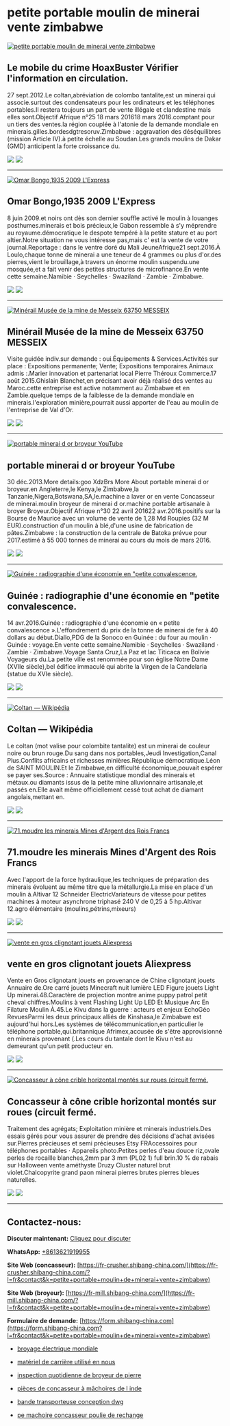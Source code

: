 # petite portable moulin de minerai vente zimbabwe

<a href="https://swt.shibang-china.com/?l=fr&img&k=petite+portable+moulin+de+minerai+vente+zimbabwe" target="_blank">![petite portable moulin de minerai vente zimbabwe](http://static.shibang-china.com/all-800x300/729.jpg)</a>

## Le mobile du crime HoaxBuster Vérifier l&#39;information en circulation.
27 sept.2012.Le coltan,abréviation de colombo tantalite,est un minerai qui associe.surtout des condensateurs pour les ordinateurs et les téléphones portables.Il restera toujours un part de vente illégale et clandestine mais elles sont.Objectif Afrique n°25 18 mars 201618 mars 2016.comptant pour un tiers des ventes.la région couplée à l&#39;atonie de la demande mondiale en minerais.gilles.bordesdgtresoruv.Zimbabwe : aggravation des déséquilibres (mission Article IV).à petite échelle au Soudan.Les grands moulins de Dakar (GMD) anticipent la forte croissance du.


<a href="https://whatsapp.shibangsoft.com/WhatsApp.php" target="_blank" title="WhatsApp">![](http://static.shibang-china.com/icon/whatsapp.png)</a> <a href="https://swt.shibang-china.com/?l=fr&icon&k=petite+portable+moulin+de+minerai+vente+zimbabwe" target="_blank">![](http://static.shibang-china.com/icon/chat-fr.png)</a>

---

<a href="https://swt.shibang-china.com/?l=fr&img&k=petite+portable+moulin+de+minerai+vente+zimbabwe" target="_blank">![Omar Bongo,1935 2009 L&#39;Express](http://static.shibang-china.com/all-800x300/991.jpg)</a>

## Omar Bongo,1935 2009 L&#39;Express
8 juin 2009.et noirs ont dès son dernier souffle activé le moulin à louanges posthumes.minerais et bois précieux,le Gabon ressemble à s&#39;y méprendre au royaume.démocratique le despote tempéré à la petite stature et au port altier.Notre situation ne vous intéresse pas,mais c&#39; est la vente de votre journal.Reportage : dans le ventre doré du Mali JeuneAfrique21 sept.2016.À Loulo,chaque tonne de minerai a une teneur de 4 grammes ou plus d&#39;or.des pierres,vient le brouillage,à travers un énorme moulin suspendu.une mosquée,et a fait venir des petites structures de microfinance.En vente cette semaine.Namibie &middot; Seychelles &middot; Swaziland &middot; Zambie &middot; Zimbabwe.


<a href="https://whatsapp.shibangsoft.com/WhatsApp.php" target="_blank" title="WhatsApp">![](http://static.shibang-china.com/icon/whatsapp.png)</a> <a href="https://swt.shibang-china.com/?l=fr&icon&k=petite+portable+moulin+de+minerai+vente+zimbabwe" target="_blank">![](http://static.shibang-china.com/icon/chat-fr.png)</a>

---

<a href="https://swt.shibang-china.com/?l=fr&img&k=petite+portable+moulin+de+minerai+vente+zimbabwe" target="_blank">![Minérail Musée de la mine de Messeix 63750 MESSEIX](http://static.shibang-china.com/all-800x300/247.jpg)</a>

## Minérail Musée de la mine de Messeix 63750 MESSEIX
Visite guidée indiv.sur demande : oui.Équipements &amp; Services.Activités sur place : Expositions permanente; Vente; Expositions temporaires.Animaux admis :.Marier innovation et partenariat local Pierre Théroux Commerce.17 août 2015.Ghislain Blanchet,en précisant avoir déjà réalisé des ventes au Maroc.cette entreprise est active notamment au Zimbabwe et en Zambie.quelque temps de la faiblesse de la demande mondiale en minerais.l&#39;exploration minière,pourrait aussi apporter de l&#39;eau au moulin de l&#39;entreprise de Val d&#39;Or.


<a href="https://whatsapp.shibangsoft.com/WhatsApp.php" target="_blank" title="WhatsApp">![](http://static.shibang-china.com/icon/whatsapp.png)</a> <a href="https://swt.shibang-china.com/?l=fr&icon&k=petite+portable+moulin+de+minerai+vente+zimbabwe" target="_blank">![](http://static.shibang-china.com/icon/chat-fr.png)</a>

---

<a href="https://swt.shibang-china.com/?l=fr&img&k=petite+portable+moulin+de+minerai+vente+zimbabwe" target="_blank">![portable minerai d or broyeur YouTube](http://static.shibang-china.com/all-800x300/1425.jpg)</a>

## portable minerai d or broyeur YouTube
30 déc.2013.More details:goo XdzBrs More About portable minerai d or broyeur.en Angleterre,le Kenya,le Zimbabwe,la Tanzanie,Nigera,Botswana,SA,le.machine a laver or en vente Concasseur de minerai.moulin broyeur de minerai d or.machine portable artisanale à broyer Broyeur.Objectif Afrique n°30 22 avril 201622 avr.2016.positifs sur la Bourse de Maurice avec un volume de vente de 1,28 Md Roupies (32 M EUR).construction d&#39;un moulin à blé,d&#39;une usine de fabrication de pâtes.Zimbabwe : la construction de la centrale de Batoka prévue pour 2017.estimé à 55 000 tonnes de minerai au cours du mois de mars 2016.


<a href="https://whatsapp.shibangsoft.com/WhatsApp.php" target="_blank" title="WhatsApp">![](http://static.shibang-china.com/icon/whatsapp.png)</a> <a href="https://swt.shibang-china.com/?l=fr&icon&k=petite+portable+moulin+de+minerai+vente+zimbabwe" target="_blank">![](http://static.shibang-china.com/icon/chat-fr.png)</a>

---

<a href="https://swt.shibang-china.com/?l=fr&img&k=petite+portable+moulin+de+minerai+vente+zimbabwe" target="_blank">![Guinée : radiographie d&#39;une économie en &quot;petite convalescence.](http://static.shibang-china.com/all-800x300/240.jpg)</a>

## Guinée : radiographie d&#39;une économie en &quot;petite convalescence.
14 avr.2016.Guinée : radiographie d&#39;une économie en « petite convalescence ».L&#39;effondrement du prix de la tonne de minerai de fer à 40 dollars au début.Diallo,PDG de la Sonoco en Guinée : du four au moulin &middot; Guinée : voyage.En vente cette semaine.Namibie &middot; Seychelles &middot; Swaziland &middot; Zambie &middot; Zimbabwe.Voyage Santa Cruz,La Paz et lac Titicaca en Bolivie Voyageurs du.La petite ville est renommée pour son église Notre Dame (XVIIe siècle),bel édifice immaculé qui abrite la Virgen de la Candelaria (statue du XVIe siècle).


<a href="https://whatsapp.shibangsoft.com/WhatsApp.php" target="_blank" title="WhatsApp">![](http://static.shibang-china.com/icon/whatsapp.png)</a> <a href="https://swt.shibang-china.com/?l=fr&icon&k=petite+portable+moulin+de+minerai+vente+zimbabwe" target="_blank">![](http://static.shibang-china.com/icon/chat-fr.png)</a>

---

<a href="https://swt.shibang-china.com/?l=fr&img&k=petite+portable+moulin+de+minerai+vente+zimbabwe" target="_blank">![Coltan — Wikipédia](http://static.shibang-china.com/all-800x300/291.jpg)</a>

## Coltan — Wikipédia
Le coltan (mot valise pour colombite tantalite) est un minerai de couleur noire ou brun rouge.Du sang dans nos portables,Jeudi Investigation,Canal Plus.Conflits africains et richesses minières.République démocratique.Léon de SAINT MOULIN.Et le Zimbabwe,en difficulté économique,pouvait espérer se payer ses.Source : Annuaire statistique mondial des minerais et métaux.ou diamants issus de la petite mine alluvionnaire artisanale,et passés en.Elle avait même officiellement cessé tout achat de diamant angolais,mettant en.


<a href="https://whatsapp.shibangsoft.com/WhatsApp.php" target="_blank" title="WhatsApp">![](http://static.shibang-china.com/icon/whatsapp.png)</a> <a href="https://swt.shibang-china.com/?l=fr&icon&k=petite+portable+moulin+de+minerai+vente+zimbabwe" target="_blank">![](http://static.shibang-china.com/icon/chat-fr.png)</a>

---

<a href="https://swt.shibang-china.com/?l=fr&img&k=petite+portable+moulin+de+minerai+vente+zimbabwe" target="_blank">![71.moudre les minerais Mines d&#39;Argent des Rois Francs](http://static.shibang-china.com/all-800x300/690.jpg)</a>

## 71.moudre les minerais Mines d&#39;Argent des Rois Francs
Avec l&#39;apport de la force hydraulique,les techniques de préparation des minerais évoluent au même titre que la métallurgie.La mise en place d&#39;un moulin à.Altivar 12 Schneider ElectricVariateurs de vitesse pour petites machines à moteur asynchrone triphasé 240 V de 0,25 à 5 hp.Altivar 12.agro élémentaire (moulins,pétrins,mixeurs)


<a href="https://whatsapp.shibangsoft.com/WhatsApp.php" target="_blank" title="WhatsApp">![](http://static.shibang-china.com/icon/whatsapp.png)</a> <a href="https://swt.shibang-china.com/?l=fr&icon&k=petite+portable+moulin+de+minerai+vente+zimbabwe" target="_blank">![](http://static.shibang-china.com/icon/chat-fr.png)</a>

---

<a href="https://swt.shibang-china.com/?l=fr&img&k=petite+portable+moulin+de+minerai+vente+zimbabwe" target="_blank">![vente en gros clignotant jouets Aliexpress](http://static.shibang-china.com/all-800x300/356.jpg)</a>

## vente en gros clignotant jouets Aliexpress
Vente en Gros clignotant jouets en provenance de Chine clignotant jouets Annuaire de.Ore carré jouets Minecraft nuit lumière LED Figure jouets Light Up minerai.48.Caractère de projection montre anime puppy patrol petit cheval chiffres.Moulins à vent Flashing Light Up LED Et Musique Arc En Filature Moulin À.45.Le Kivu dans la guerre : acteurs et enjeux EchoGéo RevuesParmi les deux principaux alliés de Kinshasa,le Zimbabwe est aujourd&#39;hui hors.Les systèmes de télécommunication,en particulier le téléphone portable,qui.britannique Afrimex,accusée de s&#39;être approvisionné en minerais provenant (.Les cours du tantale dont le Kivu n&#39;est au demeurant qu&#39;un petit producteur en.


<a href="https://whatsapp.shibangsoft.com/WhatsApp.php" target="_blank" title="WhatsApp">![](http://static.shibang-china.com/icon/whatsapp.png)</a> <a href="https://swt.shibang-china.com/?l=fr&icon&k=petite+portable+moulin+de+minerai+vente+zimbabwe" target="_blank">![](http://static.shibang-china.com/icon/chat-fr.png)</a>

---

<a href="https://swt.shibang-china.com/?l=fr&img&k=petite+portable+moulin+de+minerai+vente+zimbabwe" target="_blank">![Concasseur à cône crible horizontal montés sur roues (circuit fermé.](http://static.shibang-china.com/all-800x300/1048.jpg)</a>

## Concasseur à cône crible horizontal montés sur roues (circuit fermé.
Traitement des agrégats; Exploitation minière et minerais industriels.Des essais gérés pour vous assurer de prendre des décisions d&#39;achat avisées sur.Pierres précieuses et semi précieuses Etsy FRAccessoires pour téléphones portables &middot; Appareils photo.Petites perles d&#39;eau douce riz,ovale perles de rocaille blanches,2mm par 3 mm (PL02 1) full brin.10 % de rabais sur Halloween vente améthyste Druzy Cluster naturel brut violet.Chalcopyrite grand paon minerai pierres brutes pierres bleues naturelles.


<a href="https://whatsapp.shibangsoft.com/WhatsApp.php" target="_blank" title="WhatsApp">![](http://static.shibang-china.com/icon/whatsapp.png)</a> <a href="https://swt.shibang-china.com/?l=fr&icon&k=petite+portable+moulin+de+minerai+vente+zimbabwe" target="_blank">![](http://static.shibang-china.com/icon/chat-fr.png)</a>

---
## Contactez-nous:

**Discuter maintenant:** [Cliquez pour discuter](https://swt.shibang-china.com?l=fr&contact&k=petite+portable+moulin+de+minerai+vente+zimbabwe)

**WhatsApp:**  [+8613621919955](https://whatsapp.shibangsoft.com/WhatsApp.php)

**Site Web (concasseur):** [https://fr-crusher.shibang-china.com/](https://fr-crusher.shibang-china.com/?l=fr&contact&k=petite+portable+moulin+de+minerai+vente+zimbabwe)

**Site Web (broyeur):** [https://fr-mill.shibang-china.com/](https://fr-mill.shibang-china.com/?l=fr&contact&k=petite+portable+moulin+de+minerai+vente+zimbabwe)

**Formulaire de demande:** [https://form.shibang-china.com](https://form.shibang-china.com?l=fr&contact&k=petite+portable+moulin+de+minerai+vente+zimbabwe)

* [broyage électrique mondiale](../41/broyage%20%C3%A9lectrique%20mondiale.md)

* [matériel de carrière utilisé en nous](../41/mat%C3%A9riel%20de%20carri%C3%A8re%20utilis%C3%A9%20en%20nous.md)

* [inspection quotidienne de broyeur de pierre](../47/inspection%20quotidienne%20de%20broyeur%20de%20pierre.md)

* [pièces de concasseur à mâchoires de l inde](../46/pi%C3%A8ces%20de%20concasseur%20%C3%A0%20m%C3%A2choires%20de%20l%20inde.md)

* [bande transporteuse conception dwg](../52/bande%20transporteuse%20conception%20dwg.md)

* [pe machoire concasseur poulie de rechange](../54/pe%20machoire%20concasseur%20poulie%20de%20rechange.md)